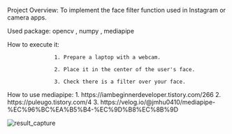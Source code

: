 Project Overview: To implement the face filter function used in Instagram or camera apps.

Used package: opencv , numpy , mediapipe 

How to execute it: 

                   1. Prepare a laptop with a webcam.

                   2. Place it in the center of the user's face.
                   
                   3. Check there is a filter over your face.

<reference>
How to use mediapipe:  1. https://iambeginnerdeveloper.tistory.com/266
                       2. https://puleugo.tistory.com/4
                       3. https://velog.io/@jmhu0410/mediapipe-%EC%96%BC%EA%B5%B4-%EC%9D%B8%EC%8B%9D




![result_capture](https://github.com/user-attachments/assets/7ba899db-8e9c-47c1-83d8-b74c2b00a84d)

                  

